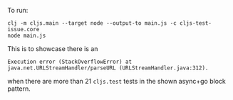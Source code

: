 To run:

```
clj -m cljs.main --target node --output-to main.js -c cljs-test-issue.core
node main.js
```

This is to showcase there is an

```
Execution error (StackOverflowError) at java.net.URLStreamHandler/parseURL (URLStreamHandler.java:312).
```

when there are more than 21 `cljs.test` tests in the shown async+go block pattern.